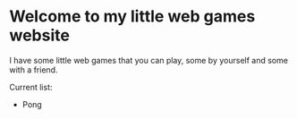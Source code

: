 # Welcome to my little web games website

I have some little web games that you can play, some by yourself and some with a friend.

Current list:

- Pong
